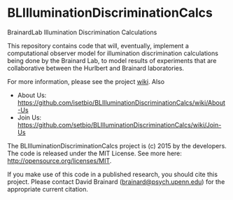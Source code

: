 # BLIlluminationDiscriminationCalcs
BrainardLab Illumination Discrimination Calculations 

This repository contains code that will, eventually, implement a computational observer model for illumination discrimination calculations being done by the Brainard Lab, to model results of experiments that are collaborative between the Hurlbert and Brainard laboratories.

For more information, please see the project [wiki](https://github.com/isetbio/BLIlluminationDiscriminationCalcs/wiki). Also
 - About Us: https://github.com/isetbio/BLIlluminationDiscriminationCalcs/wiki/About-Us
 - Join Us: https://github.com/setbio/BLIlluminationDiscriminationCalcs/wiki/Join-Us

The BLIlluminationDiscriminationCalcs project is (c) 2015 by the developers.  The code is released under the MIT License.  See more here: http://opensource.org/licenses/MIT.

If you make use of this code in a published research, you should cite this project. Please contact David Brainard (brainard@psych.upenn.edu) for the appropriate current citation.


